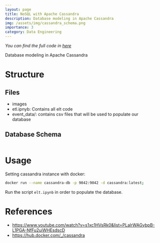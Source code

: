 ```yaml
---
layout: page
title: NoSQL with Apache Cassandra
description: Database modeling in Apache Cassandra
img: /assets/img/cassandra_schema.png
importance: 3
category: Data Engineering
---
```


*You can find the full code in [here](https://github.com/DanielDaCosta/nosql-apache-cassandra)*

Database modeling in Apache Cassandra

# Structure
## Files

- images
- etl.ipnyb: Contains all elt code
- event_data/: contains csv files that will be used to populate our database

## Database Schema

<div class="row">
    <div class="col-sm mt-3 mt-md-0">
        <img class="img-fluid rounded z-depth-1" src="{{ '/assets/img/cassandra_schema.png' | relative_url }}" alt="" title="Cassandra tables"/>
    </div>
</div>

# Usage
Setting cassandra instance with docker:

```bash
docker run --name cassandra-db -p 9042:9042 -d cassandra:latest;
```

Run the script `elt.ipynb` in order to populate the database.

# References

- https://www.youtube.com/watch?v=s1xc1HVsRk0&list=PLalrWAGybpB-L1PGA-NfFu2uiWHEsdscD
- https://hub.docker.com/_/cassandra
